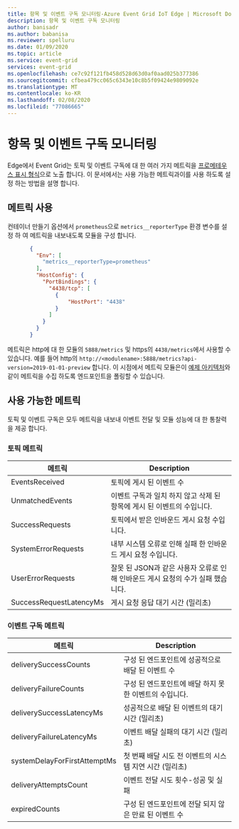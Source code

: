 ```yaml
---
title: 항목 및 이벤트 구독 모니터링-Azure Event Grid IoT Edge | Microsoft Docs
description: 항목 및 이벤트 구독 모니터링
author: banisadr
ms.author: babanisa
ms.reviewer: spelluru
ms.date: 01/09/2020
ms.topic: article
ms.service: event-grid
services: event-grid
ms.openlocfilehash: ce7c92f121fb458d528d63d0af0aad025b377386
ms.sourcegitcommit: cfbea479cc065c6343e10c8b5f09424e9809092e
ms.translationtype: MT
ms.contentlocale: ko-KR
ms.lasthandoff: 02/08/2020
ms.locfileid: "77086665"
---
```

# <a name="monitor-topics-and-event-subscriptions"></a>항목 및 이벤트 구독 모니터링

Edge에서 Event Grid는 토픽 및 이벤트 구독에 대 한 여러 가지 메트릭을 [프로메테우스 표시 형식](https://prometheus.io/docs/instrumenting/exposition_formats/)으로 노출 합니다. 이 문서에서는 사용 가능한 메트릭과이를 사용 하도록 설정 하는 방법을 설명 합니다.

## <a name="enable-metrics"></a>메트릭 사용

컨테이너 만들기 옵션에서 `prometheus`으로 `metrics__reporterType` 환경 변수를 설정 하 여 메트릭을 내보내도록 모듈을 구성 합니다.

 ```json
        {
          "Env": [
            "metrics__reporterType=prometheus"
          ],
          "HostConfig": {
            "PortBindings": {
              "4438/tcp": [
                {
                    "HostPort": "4438"
                }
              ]
            }
          }
        }
 ```    

메트릭은 http에 대 한 모듈의 `5888/metrics` 및 https의 `4438/metrics`에서 사용할 수 있습니다. 예를 들어 http의 `http://<modulename>:5888/metrics?api-version=2019-01-01-preview` 합니다. 이 시점에서 메트릭 모듈은이 [예제 아키텍처](https://github.com/veyalla/ehm)와 같이 메트릭을 수집 하도록 엔드포인트을 폴링할 수 있습니다.

## <a name="available-metrics"></a>사용 가능한 메트릭

토픽 및 이벤트 구독은 모두 메트릭을 내보내 이벤트 전달 및 모듈 성능에 대 한 통찰력을 제공 합니다.

### <a name="topic-metrics"></a>토픽 메트릭

| 메트릭 | Description |
| ------ | ----------- |
| EventsReceived | 토픽에 게시 된 이벤트 수
| UnmatchedEvents | 이벤트 구독과 일치 하지 않고 삭제 된 항목에 게시 된 이벤트의 수입니다.
| SuccessRequests | 토픽에서 받은 인바운드 게시 요청 수입니다.
| SystemErrorRequests | 내부 시스템 오류로 인해 실패 한 인바운드 게시 요청 수입니다.
| UserErrorRequests | 잘못 된 JSON과 같은 사용자 오류로 인해 인바운드 게시 요청의 수가 실패 했습니다.
| SuccessRequestLatencyMs | 게시 요청 응답 대기 시간 (밀리초)


### <a name="event-subscription-metrics"></a>이벤트 구독 메트릭

| 메트릭 | Description |
| ------ | ----------- |
| deliverySuccessCounts | 구성 된 엔드포인트에 성공적으로 배달 된 이벤트 수
| deliveryFailureCounts | 구성 된 엔드포인트에 배달 하지 못한 이벤트의 수입니다.
| deliverySuccessLatencyMs | 성공적으로 배달 된 이벤트의 대기 시간 (밀리초)
| deliveryFailureLatencyMs | 이벤트 배달 실패의 대기 시간 (밀리초)
| systemDelayForFirstAttemptMs | 첫 번째 배달 시도 전 이벤트의 시스템 지연 시간 (밀리초)
| deliveryAttemptsCount | 이벤트 전달 시도 횟수-성공 및 실패
| expiredCounts | 구성 된 엔드포인트에 전달 되지 않은 만료 된 이벤트 수